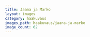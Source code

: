 ```yaml
---
title: Jaana ja Marko
layout: images
category: haakuvaus
images_path: haakuvaus/jaana-ja-marko
image_count: 62
---
```

